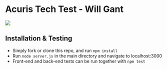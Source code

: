 Acuris Tech Test - Will Gant
=================

<img src = "https://user-images.githubusercontent.com/20523607/30480533-7bbb8348-9a1a-11e7-9beb-cf8b375a17d7.png">

Installation & Testing
--------

* Simply fork or clone this repo, and run `npm install`
* Run `node server.js` in the main directory and navigate to localhost:3000
* Front-end and back-end tests can be run together with `npm test`
